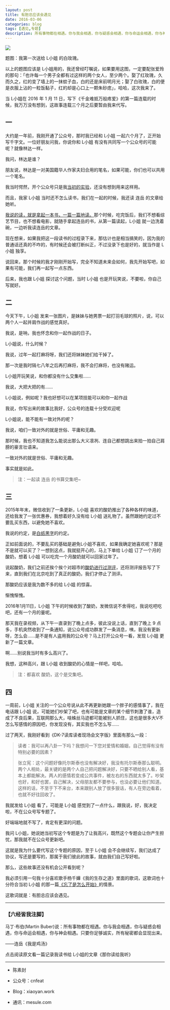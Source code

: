 ```yaml
---
layout: post
title: 有胆总应该会遇见
date: 2016-03-06
categories: blog
tags: [遇见,专题]
description: 所有事物都在相遇。你与我会相遇，你与疑惑会相遇，你与命运会相遇，你与神会相遇。只要你足够诚实，所有秘密都会显现出来。
---
```


![](http://openmindclub.qiniudn.com/cnfeat/image/WhiteRose.jpg)

题图：我第一次送给 L小姐 的白玫瑰。

以上的题图应该是 L小姐用的，我还曾经叮嘱说，如果要用这图，一定要配张爱玲的那句：「也许每一个男子全都有过这样的两个女人，至少两个。娶了红玫瑰，久而久之，红的变了墙上的一抹蚊子血，白的还是床前明月光；娶了白玫瑰，白的便是衣服上沾的一粒饭黏子，红的却是心口上一颗朱砂痣」，哈哈，这次我来了。

当 L小姐在 2016 年 1 月 11 日，写下《千金难抵万般疼爱》的第一篇连载的时候，我万万没有想到，这故事连载三个月之后要暂由我来代写。

## 一

大约是一年前，我刚开通了公众号，那时我已经和 L小姐 一起六个月了，正开始写千字文。一位好朋友问我，你说你和 L小姐 有没有共同写一个公众号的可能呢？就像林达一样。

我问，林达是谁？

朋友说，林达是一对美国籍华人作家夫妇合用的笔名，如果可能，你们也可以共用一个笔名。

我当时愕然，开个公众号只是我[当初的实验](http://mp.weixin.qq.com/s?__biz=MzA4MTQ0NDQxNg==&mid=200111349&idx=1&sn=dd7a3d31ba08d19709d1335bc5c7aa67&scene=21#wechat_redirect)，还没有想到用来这样用。

而且，我家 L小姐 当时还不怎么读书，我们在一起的时候，我还读 连岳 的文章给她听。

[我说的读，就是拿起一本书，一篇一篇地读。](http://mp.weixin.qq.com/s?__biz=MzA4MTQ0NDQxNg==&mid=201173562&idx=1&sn=cde08015554e3a787d1b596d4b38e053&scene=21#wechat_redirect)那个时候，吃完饭后，我们不想看综艺节目，也不想看电影，就随手拿起连岳的书，从第一篇读起，L小姐 就一边洗着碗，一边听我读连岳的文章。

现在想来，如果我把这一段读书的过程录下来，那估计也是相当搞笑的，因为我的普通话还真的不咋的，有时候还会被打断纠正，不过没录下也是好的，就当作是 L小姐 独享。

说回来，那个时候的我才刚刚开始写，完全不知道未来会如何，我先开始写吧，如果有可能，我们再一起写一点东西。

后来，我也跟 L小姐 探讨这个问题，当时 L小姐 也是开玩笑说，不要啦，你自己写就好。

## 二

今天下午，L小姐 发来一张图片，是妹妹与她男票一起打羽毛球的照片，说，可以两个人一起并肩作战的感觉真好。

我说，是呐，我也怀念和你一起作战的日子。

L小姐说，什么时候？

我说，过年一起打麻将呀，我们还将妹妹她们给干掉了。

那一次是我时隔七八年之后再打麻将，我不会打麻将，也没有赌运。

L小姐开玩笑说，和你都没有什么交集啦……

我说，大把大把的有……

L小姐说，例如呢？我也好想可以在某项技能可以和你一起作战

我说，你写出来的故事比我好，公众号的连载十分受欢迎呢

L小姐说，能不能有一致对外的呢？

我说，咱们一致对外的就是世俗、平庸和无趣。

那时候，我也不知道我怎么能说出那么大义凛冽、连自己都想跳出来拍一拍自己肩膀的豪言壮语来。

一致对外的就是世俗、平庸和无趣。

事实就是如此。

> 注：一起读 连岳 的书算交集吧~

## 三

2015年年末，微信收到了一条更新，L小姐 喜欢的酸奶推出了各种各样的味道，还给我发了一张优惠券，我想着好久没有给 L小姐 送礼物了。虽然跟她约定过不要乱买东西，以避免她不喜欢。

我说的约定，是[白纸黑字](http://mp.weixin.qq.com/s?__biz=MzA4MTQ0NDQxNg==&mid=200120712&idx=1&sn=ba9da423c81cb22960acd19ae76064bd&scene=21#wechat_redirect)的约定。

正如前面说的，不要乱买的基础是避免L小姐不喜欢，如果我确定她喜欢呢？那是不是就可以买了？一想到这点，我就挺开心的，马上下单给 L小姐 订了一个月的酸奶，想着 L小姐 可以吃完一个月酸奶就可以回家过年了。

说起酸奶，我们之前还挨个挨个对超市的[酸奶进行过测评](http://mp.weixin.qq.com/s?__biz=MzA4MTQ0NDQxNg==&mid=201129368&idx=1&sn=897bd65cd3592f0eb96e026948ba68e2&scene=21#wechat_redirect)，还将测评报告写了下来，直到我们在北京吃到了真正的酸奶，我们才停止了测评。

那酸奶应该是我为数不多的给 L小姐 的惊喜。

惭愧惭愧。

2016年1月11日，L小姐 下午的时候收到了酸奶，发微信说不舍得吃，我说吃吧吃吧，还有一个月的量呢。

那天我在录视频，从下午一直录到了晚上点多，彼此没说上话，直到了晚上 9 点多，手机突然收到了一条通知，说公众号成功群发了一条消息，咦，我没有更新呀，怎么会……是不是有人盗用我的公众号？马上打开公众号一看，发现 L小姐 更新了一篇文章。

啊……别说我当时有多么高兴了。

我想，这种高兴，跟 L小姐 收到酸奶的心情是一样吧，哈哈。

> 注：都喜欢 酸奶，这个是交集吧。

## 四

一周前，L小姐 关注的一个公众号说从此不再更新她跟一个胖子的感情事了，我在电话跟 L小姐 说，可能她们吵架了吧，也有可能是文章的某个细节刺激了谁，造成了不良后果，互联网那么大，啥蛛丝马迹都可能被别人抓住，这也是很多大V不怎么写感情的原因吧，你发现没有，其实我也不怎么写……

过了两天，我刚好看到《DK-7读库读者现场会文字版》里面有那么一段：

> 读者：我可以再八卦一下吗？我想问一下您对爱情和婚姻，自己觉得有没有特别必要的因素？
> 
> 张立宪：这个问题好像托尔斯泰也没有解决好，我没有托尔斯泰那么聪明。两个人相处，最关键的是两个人自己把问题解决好，只要不晒给别人看，基本上都能解决。两人的感情若变成公共事件，被左右的东西就太多了。吵架也好，和好也罢，自己解决，父母朋友都不要参与，也没必要让他们知道。这样的话，不至于下不来台，本来跟别人放了很多狠话，有人在旁边看着，也就不好往回收了。

我就发给 L小姐 看了，可能是 L小姐 感觉到了一点什么，跟我说，好，我决定啦，不在公众号写专题了。

好端端地就不写了，肯定有更深的问题。

我问 L小姐，她说她当初写这个专题是为了让我高兴，既然这个专题会让你产生担忧，那我就不在公众号更新吧。

这就是我为什么要代写这个专题的原因，至于 L小姐 会不会继续写，我们达成了协议，写还是要写的，那属于我们彼此的故事，就由我们自己写好啦。

那么，这些故事还没有机会公开看到呢？

我必须引用一句我十分喜欢歌手杨千嬅《我的生存之道》里面的歌词，这歌词也十分符合当初 L小姐 的那一篇[《忘了是怎么开始》](http://mp.weixin.qq.com/s?__biz=MzA4MTQ0NDQxNg==&mid=402020073&idx=1&sn=d4c1f1b90cbc98c07081002723e9db71&scene=21#wechat_redirect)的情景。

这歌词就是：有胆总应该会遇见。

* * *

### **【六经皆我注脚】**

马丁·布伯(Martin Buber)说：所有事物都在相遇。你与我会相遇，你与疑惑会相遇，你与命运会相遇，你与神会相遇。只要你足够诚实，所有秘密都会显现出来。

——连岳《我是鸡汤》

点击阅读原文看一篇记录我读书给 L小姐的文章《那你读给我听》

* * *

  * 陈素封

  * 公众号：cnfeat

  * Blog：xiaoyan.work

  * 通讯：mesule.com

